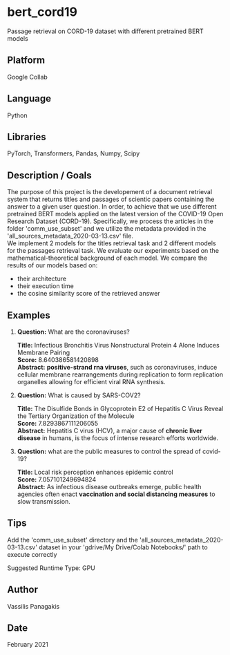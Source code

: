 # bert_cord19
Passage retrieval on CORD-19 dataset with different pretrained BERT models

## Platform
Google Collab

## Language
Python

## Libraries
PyTorch, Transformers, Pandas, Numpy, Scipy

## Description / Goals 
The purpose of this project is the developement of a document retrieval system that returns titles and passages of scientic papers containing the answer to a given user question. In order, to achieve that we use different pretrained BERT models applied on the latest version of the COVID-19 Open Research Dataset (CORD-19). Specifically, we process the articles in the folder 'comm_use_subset' and we utilize the metadata provided in the 'all_sources_metadata_2020-03-13.csv' file. <br>
We implement 2 models for the titles retrieval task and 2 different models for the passages retrieval task. We evaluate our experiments based on the mathematical-theoretical background of each model. We compare the results of our models based on:
* their architecture
* their execution time
* the cosine similarity score of the retrieved answer

## Examples
1. **Question:** What are the coronaviruses? <br>

    **Title:** Infectious Bronchitis Virus Nonstructural Protein 4 Alone Induces Membrane Pairing <br>
    **Score:** 8.640386581420898 <br>
    **Abstract:** **positive-strand rna viruses**, such as coronaviruses, induce cellular membrane rearrangements during replication to form replication organelles allowing for     efficient viral RNA synthesis. <br>

2. **Question:** What is caused by SARS-COV2? <br>

    **Title:** The Disulfide Bonds in Glycoprotein E2 of Hepatitis C Virus Reveal the Tertiary Organization of the Molecule <br>
    **Score:** 7.8293867111206055 <br>
    **Abstract:** Hepatitis C virus (HCV), a major cause of **chronic liver disease** in humans, is the focus of intense research efforts worldwide. <br>

3. **Question:** what are the public measures to control the spread of covid-19? <br>

    **Title:** Local risk perception enhances epidemic control <br>
    **Score:** 7.057101249694824 <br>
    **Abstract:** As infectious disease outbreaks emerge, public health agencies often enact **vaccination and social distancing measures** to slow transmission. <br>

## Tips
Add the 'comm_use_subset' directory and the 'all_sources_metadata_2020-03-13.csv' dataset in your 'gdrive/My Drive/Colab Notebooks/' path to execute correctly

Suggested Runtime Type: GPU

## Author
Vassilis Panagakis

## Date
February 2021
